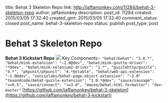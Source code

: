 title: Behat 3 Skeleton Repo
link: http://jaffamonkey.com/11284/behat-3-skeleton-repo
author: jaffamonkey
description: 
post_id: 11284
created: 2015/03/05 17:32:40
created_gmt: 2015/03/05 17:32:40
comment_status: closed
post_name: behat-3-skeleton-repo
status: publish
post_type: post

# Behat 3 Skeleton Repo

**Behat 3 Kickstart Repo** ![](https://travis-ci.org/jaffamonkey/behat-3-kickstart.svg?branch=master) Key Components:- ` "behat/behat": "3.0.*", "behat/mink-extension": "~2.0@dev", "behat/mink-goutte-driver": "*@dev", "behat/mink-selenium2-driver": "1.*", "guzzlehttp/guzzle": "4.*", "phpunit/phpunit": "4.*@stable", "behat/web-api-extension": "~1.0@dev", "sensiolabs/behat-page-object-extension": "~2.0" "teaandcode/behat-guzzle-extension": "1.0.*@dev", "sauce/sausage": ">=0.5", "sauce/connect": ">=3.0", "emuse/behat-html-formatter": "dev-master" ` [https://github.com/jaffamonkey/behat-3-skeleton](https://github.com/jaffamonkey/behat-3-kickstart)